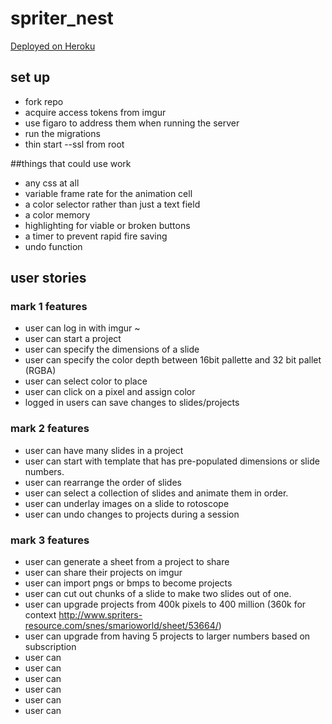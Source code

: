 # spriter_nest

[Deployed on Heroku](https://spriter-nest.herokuapp.com)

## set up
* fork repo
* acquire access tokens from imgur
* use figaro to address them when running the server
* run the migrations
* thin start --ssl from root

##things that could use work
* any css at all
* variable frame rate for the animation cell
* a color selector rather than just a text field
* a color memory
* highlighting for viable or broken buttons
* a timer to prevent rapid fire saving
* undo function


## user stories
### mark 1 features
* user can log in with imgur ~
* user can start a project
* user can specify the dimensions of a slide
* user can specify the color depth between 16bit pallette and 32 bit pallet (RGBA)
* user can select color to place
* user can click on a pixel and assign color
* logged in users can save changes to slides/projects

### mark 2 features
* user can have many slides in a project
* user can start with template that has pre-populated dimensions or slide numbers.
* user can rearrange the order of slides
* user can select a collection of slides and animate them in order.
* user can underlay images on a slide to rotoscope
* user can undo changes to projects during a session

### mark 3 features
* user can generate a sheet from a project to share
* user can share their projects on imgur
* user can import pngs or bmps to become projects
* user can cut out chunks of a slide to make two slides out of one.
* user can upgrade projects from 400k pixels to 400 million (360k for context http://www.spriters-resource.com/snes/smarioworld/sheet/53664/)
* user can upgrade from having 5 projects to larger numbers based on subscription
* user can 
* user can 
* user can 
* user can 
* user can 
* user can 
